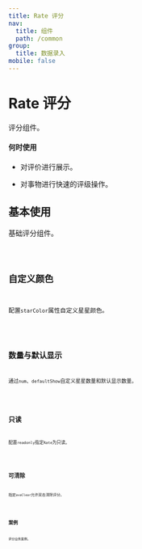 ```yaml
---
title: Rate 评分
nav:
  title: 组件
  path: /common
group:
  title: 数据录入
mobile: false
---
```


# Rate 评分

评分组件。

#### 何时使用

- 对评价进行展示。

- 对事物进行快速的评级操作。

## 基本使用

基础评分组件。

<code src="./demos/index1.tsx" />

## 自定义颜色

配置`starColor`属性自定义星星颜色。

<code src="./demos/index2.tsx" />

## 数量与默认显示

通过`num`、`defaultShow`自定义星星数量和默认显示数量。

<code src="./demos/index3.tsx" />

## 只读

配置`readonly`指定`Rate`为只读。

<code src="./demos/index4.tsx" />

## 可清除

指定`avaClear`允许双击清除评分。

<code src="./demos/index5.tsx" />

## 案例

评分业务案例。

<code src="./demos/index6.tsx" />

<API />

